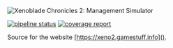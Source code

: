 ![Xenoblade Chronicles 2: Management Simulator](https://gitlab.com/gamestuff.info/xeno2/raw/master/assets/static/logo.svg)

[![pipeline status](https://gitlab.com/gamestuff.info/xeno2/badges/master/pipeline.svg)](https://gitlab.com/gamestuff.info/xeno2/commits/master)
[![coverage report](https://gitlab.com/gamestuff.info/xeno2/badges/master/coverage.svg)](https://gitlab.com/gamestuff.info/xeno2/commits/master)

Source for the website [https://xeno2.gamestuff.info]().
